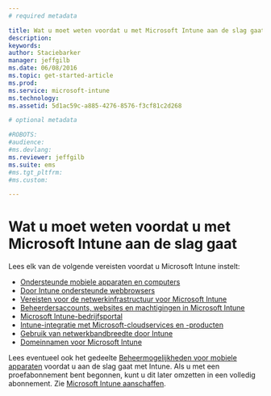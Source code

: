 ```yaml
---
# required metadata

title: Wat u moet weten voordat u met Microsoft Intune aan de slag gaat | Microsoft Intune
description:
keywords:
author: Staciebarker
manager: jeffgilb
ms.date: 06/08/2016
ms.topic: get-started-article
ms.prod:
ms.service: microsoft-intune
ms.technology:
ms.assetid: 5d1ac59c-a885-4276-8576-f3cf81c2d268

# optional metadata

#ROBOTS:
#audience:
#ms.devlang:
ms.reviewer: jeffgilb
ms.suite: ems
#ms.tgt_pltfrm:
#ms.custom:

---
```


# Wat u moet weten voordat u met Microsoft Intune aan de slag gaat

Lees elk van de volgende vereisten voordat u Microsoft Intune instelt:

- [Ondersteunde mobiele apparaten en computers](supported-mobile-devices-and-computers.md)
- [Door Intune ondersteunde webbrowsers](supported-web-browsers.md)
- [Vereisten voor de netwerkinfrastructuur voor Microsoft Intune](network-infrastructure-requirements-for-microsoft-intune.md)
- [Beheerdersaccounts, websites en machtigingen in Microsoft Intune](administrative-accounts-websites-perms.md)
- [Microsoft Intune-bedrijfsportal](microsoft-intune-company-portal.md)
- [Intune-integratie met Microsoft-cloudservices en -producten](integration-with-cloud-services.md)
- [Gebruik van netwerkbandbreedte door Intune](network-bandwidth-use.md)
- [Domeinnamen voor Microsoft Intune](domain-names-for-microsoft-intune.md)


Lees eventueel ook het gedeelte [Beheermogelijkheden voor mobiele apparaten](/intune/get-started/mobile-device-management-capabilities-in-microsoft-intune) voordat u aan de slag gaat met Intune. Als u met een proefabonnement bent begonnen, kunt u dit later omzetten in een volledig abonnement. Zie [Microsoft Intune aanschaffen](http://www.microsoft.com/en-us/server-cloud/products/microsoft-intune/Purchasing.aspx).







<!--HONumber=Jun16_HO2-->


